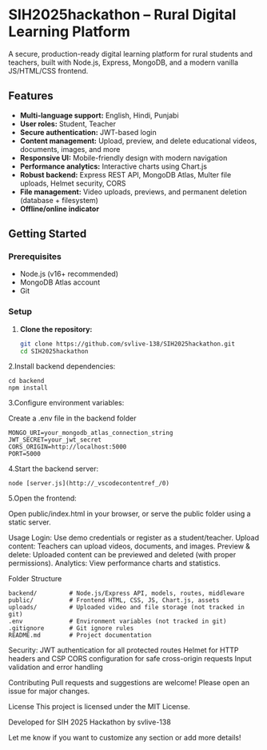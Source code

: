 # SIH2025hackathon – Rural Digital Learning Platform

A secure, production-ready digital learning platform for rural students and teachers, built with Node.js, Express, MongoDB, and a modern vanilla JS/HTML/CSS frontend.

## Features

- **Multi-language support:** English, Hindi, Punjabi
- **User roles:** Student, Teacher
- **Secure authentication:** JWT-based login
- **Content management:** Upload, preview, and delete educational videos, documents, images, and more
- **Responsive UI:** Mobile-friendly design with modern navigation
- **Performance analytics:** Interactive charts using Chart.js
- **Robust backend:** Express REST API, MongoDB Atlas, Multer file uploads, Helmet security, CORS
- **File management:** Video uploads, previews, and permanent deletion (database + filesystem)
- **Offline/online indicator**

## Getting Started

### Prerequisites

- Node.js (v16+ recommended)
- MongoDB Atlas account
- Git

### Setup

1. **Clone the repository:**
   ```sh
   git clone https://github.com/svlive-138/SIH2025hackathon.git
   cd SIH2025hackathon
   ```
2.Install backend dependencies:
```
cd backend
npm install
```
3.Configure environment variables:

Create a .env file in the backend folder
```
MONGO_URI=your_mongodb_atlas_connection_string
JWT_SECRET=your_jwt_secret
CORS_ORIGIN=http://localhost:5000
PORT=5000
```
4.Start the backend server:
```
node [server.js](http://_vscodecontentref_/0)
```
5.Open the frontend:

Open public/index.html in your browser,
or serve the public folder using a static server.

Usage
Login: Use demo credentials or register as a student/teacher.
Upload content: Teachers can upload videos, documents, and images.
Preview & delete: Uploaded content can be previewed and deleted (with proper permissions).
Analytics: View performance charts and statistics.

Folder Structure
```
backend/         # Node.js/Express API, models, routes, middleware
public/          # Frontend HTML, CSS, JS, Chart.js, assets
uploads/         # Uploaded video and file storage (not tracked in git)
.env             # Environment variables (not tracked in git)
.gitignore       # Git ignore rules
README.md        # Project documentation
```
Security:
JWT authentication for all protected routes
Helmet for HTTP headers and CSP
CORS configuration for safe cross-origin requests
Input validation and error handling

Contributing
Pull requests and suggestions are welcome!
Please open an issue for major changes.

License
This project is licensed under the MIT License.

Developed for SIH 2025 Hackathon by svlive-138

Let me know if you want to customize any section or add more details!


   

